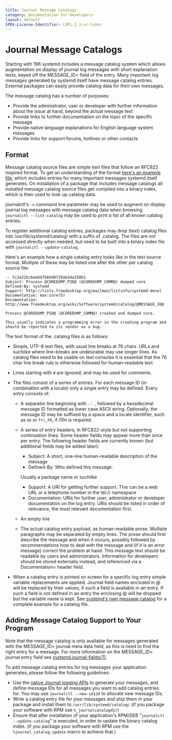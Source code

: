 ```yaml
---
title: Journal Message Catalogs
category: Documentation for Developers
layout: default
SPDX-License-Identifier: LGPL-2.1-or-later
---
```


# Journal Message Catalogs

Starting with 196 systemd includes a message catalog system which allows augmentation on display of journal log messages with short explanation texts, keyed off the MESSAGE\_ID= field of the entry.
Many important log messages generated by systemd itself have message catalog entries.
External packages can easily provide catalog data for their own messages.

The message catalog has a number of purposes:

* Provide the administrator, user or developer with further information about the issue at hand, beyond the actual message text
* Provide links to further documentation on the topic of the specific message
* Provide native language explanations for English language system messages
* Provide links for support forums, hotlines or other contacts

## Format

Message catalog source files are simple text files that follow an RFC822 inspired format.
To get an understanding of the format [here's an example file](http://cgit.freedesktop.org/systemd/systemd/plain/catalog/systemd.catalog), which includes entries for many important messages systemd itself generates.
On installation of a package that includes message catalogs all installed message catalog source files get compiled into a binary index, which is then used to look up catalog data.

journalctl's `-x` command line parameter may be used to augment on display journal log messages with message catalog data when browsing.
`journalctl --list-catalog` may be used to print a list of all known catalog entries.

To register additional catalog entries, packages may drop (text) catalog files into /usr/lib/systemd/catalog/ with a suffix of .catalog.
The files are not accessed directly when needed, but need to be built into a binary index file with `journalctl --update-catalog`.

Here's an example how a single catalog entry looks like in the text source format. Multiple of these may be listed one after the other per catalog source file:

```
-- fc2e22bc6ee647b6b90729ab34a250b1
Subject: Process @COREDUMP_PID@ (@COREDUMP_COMM@) dumped core
Defined-By: systemd
Support: http://lists.freedesktop.org/mailman/listinfo/systemd-devel
Documentation: man:core(5)
Documentation: http://www.freedesktop.org/wiki/Software/systemd/catalog/@MESSAGE_ID@

Process @COREDUMP_PID@ (@COREDUMP_COMM@) crashed and dumped core.

This usually indicates a programming error in the crashing program and
should be reported to its vendor as a bug.
```


The text format of the .catalog files is as follows:

* Simple, UTF-8 text files, with usual line breaks at 76 chars.
  URLs and suchlike where line-breaks are undesirable may use longer lines.
  As catalog files need to be usable on text consoles it is essential that the 76 char line break rule is otherwise followed for human-readable text.
* Lines starting with `#` are ignored, and may be used for comments.

* The files consist of a series of entries.
  For each message ID (in combination with a locale) only a single entry may be defined.
  Every entry consists of:
    * A separator line beginning with `-- `, followed by a hexadecimal message ID formatted as lower case ASCII string.
    Optionally, the message ID may be suffixed by a space and a locale identifier, such as `de` or `fr\_FR`, if i10n is required.
    * A series of entry headers, in RFC822-style but not supporting continuation lines.
    Some header fields may appear more than once per entry.
    The following header fields are currently known (but additional fields may be added later):

        * Subject: A short, one-line human-readable description of the message
        * Defined-By: Who defined this message.

        Usually a package name or suchlike
        * Support: A URI for getting further support.
        This can be a web URL or a telephone number in the tel:// namespace
        * Documentation: URIs for further user, administrator or developer documentation on the log entry. URIs should be listed in order of relevance, the most relevant documentation first.
    * An empty line
    * The actual catalog entry payload, as human-readable prose.
      Multiple paragraphs may be separated by empty lines.
      The prose should first describe the message and when it occurs, possibly followed by recommendations how to deal with the message and (if it is an error message) correct the problem at hand.
      This message text should be readable by users and administrators.
      Information for developers should be stored externally instead, and referenced via a Documentation= header field.

* When a catalog entry is printed on screen for a specific log entry simple variable replacements are applied.
Journal field names enclosed in @ will be replaced by their values, if such a field is available in an entry.
If such a field is not defined in an entry the enclosing @ will be dropped but the variable name is kept.
See [systemd's own message catalog](http://cgit.freedesktop.org/systemd/systemd/plain/catalog/systemd.catalog) for a complete example for a catalog file.

## Adding Message Catalog Support to Your Program

Note that the message catalog is only available for messages generated with the MESSAGE\_ID= journal meta data field, as this is need to find the right entry for a message.
For more information on the MESSAGE\_ID= journal entry field see [systemd.journal-fields(7)](http://www.freedesktop.org/software/systemd/man/systemd.journal-fields.html).

To add message catalog entries for log messages your application generates, please follow the following guidelines:

* Use the [native Journal logging APIs](http://0pointer.de/blog/projects/journal-submit.html)
  to generate your messages, and define message IDs for all messages you want to add catalog entries for.
  You may use `journalctl --new-id128` to allocate new message IDs.
* Write a catalog entry file for your messages and ship them in your package and install them to `/usr/lib/systemd/catalog/`
  (if you package your software with RPM use `%_journalcatalogdir`)
* Ensure that after installation of your application's RPM/DEB "`journalctl --update-catalog`" is executed, in order to update the binary catalog index.
  (if you package your software with RPM use the `%journal_catalog_update` macro to achieve that.)
